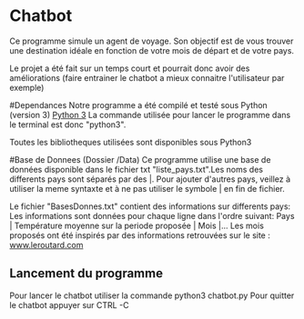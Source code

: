 # Chatbot
Ce programme simule un agent de voyage. Son objectif est de vous trouver 
une destination idéale en fonction de votre mois de départ et de votre 
pays.

Le projet a été fait sur un temps court et pourrait donc avoir des améliorations
(faire entrainer le chatbot a mieux connaitre l'utilisateur par exemple)

#Dependances
Notre programme a été compilé et testé sous Python (version 3)
[Python 3](https://www.python.org/)
La commande utilisée pour lancer le programme dans le terminal est donc "python3".

Toutes les bibliotheques utilisées sont disponibles sous Python3

#Base de Donnees (Dossier /Data)
Ce programme utilise une base de données disponible dans le fichier txt
"liste_pays.txt".Les noms des differents pays sont séparés par des |. 
Pour ajouter d'autres pays, veillez à utiliser la meme syntaxte et à ne pas utiliser
le symbole | en fin de fichier. 

Le fichier "BasesDonnes.txt" contient des informations sur differents pays: 
Les informations sont données pour chaque ligne dans l'ordre suivant: 
Pays | Température moyenne sur la periode proposée | Mois |...
Les mois proposés ont été inspirés par des informations retrouvées sur le site : www.leroutard.com


## Lancement du programme
Pour lancer le chatbot utiliser la commande python3 chatbot.py
Pour quitter le chatbot appuyer sur CTRL -C 

